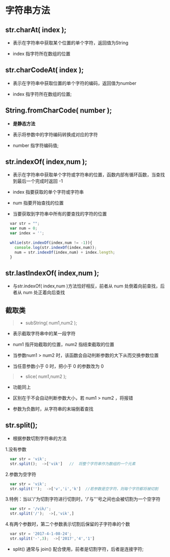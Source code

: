 # 字符串方法

## str.charAt( index );

* 表示在字符串中获取某个位置的单个字符，返回值为String
  
* index 指字符所在数组的位置
## str.charCodeAt( index );

* 表示在字符串中获取位置的单个字符的编码，返回值为number

* index 指字符所在数组的位置;
## String.fromCharCode( number );

* **是静态方法**

* 表示将参数中的字符编码转换成对应的字符

* number 指字符编码值;
## str.indexOf( index,num );

* 表示在字符串中获取单个字符或字符串的位置，函数内部有循环函数，当查找到最后一个完成时返回 -1
* index 指要获取的单个字符或字符串

* num 指要开始查找的位置
* 当要获取到字符串中所有的要查找的字符的位置

```javascript
  var str = "";
  var num = 0;
  var index = '';
  
  whlie(str.indexOf(index,num != -1)){
    console.log(str.indexOf(index,num));
    num = str.indexOf(index,num) + index.length;
  }
```
## str.lastIndexOf( index,num );

* 与str.indexOf( index,num )方法恰好相反，前者从 num 处倒着向前查找，后者从 num 处正着向后查找
## 截取类
> * subString( num1,num2 );

* 表示截取字符串中的某一段字符

* num1 指开始截取的位置，num2 指结束截取的位置

* 当参数num1 > num2 时，该函数会自动判断参数的大下从而交换参数位置

* 当任意参数小于 0 时，把小于 0 的参数改为 0

> * slice( num1,num2 );

* 功能同上

* 区别在于不会自动判断参数大小，若 num1 > num2 ，将报错

* 参数为负数时，从字符串的末端倒着查找
## str.split();

* 根据参数切割字符串的方法

1.没有参数
```javascript
  var str = 'vik';
  str.split();  ->['vik']   //  将整个字符串作为数组的一个元素
```
2.参数为空字符
```javascript
  var str = 'vik';
  str.split('');  ->['v','i','k']  //若参数是空字符，则每个字符都将被切割
```
3.特例：当以'/'为切割字符进行切割时，'/'与'''号之间也会被切割为一个空字符
```javascript
  var str = '/vik/';
  str.split('/');  ->[,'vik',]  
```
4.有两个参数时，第二个参数表示切割后保留的子字符串的个数
```javascript
  var str = '2017-4-1-08-24';
  str.split('-',3);  ->['2017','4','1'] 
```

* split() 通常与 join() 配合使用，前者是切割字符，后者是连接字符;
  
